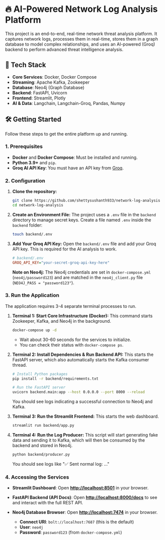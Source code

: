 # 🔥 AI-Powered Network Log Analysis Platform

This project is an end-to-end, real-time network threat analysis platform. It captures network logs, processes them in real-time, stores them in a graph database to model complex relationships, and uses an AI-powered (Groq) backend to perform advanced threat intelligence analysis.

## 🚀 Tech Stack

  * **Core Services**: Docker, Docker Compose
  * **Streaming**: Apache Kafka, Zookeeper
  * **Database**: Neo4j (Graph Database)
  * **Backend**: FastAPI, Uvicorn
  * **Frontend**: Streamlit, Plotly
  * **AI & Data**: Langchain, Langchain-Groq, Pandas, Numpy

## 🛠️ Getting Started

Follow these steps to get the entire platform up and running.

### 1\. Prerequisites

  * **Docker** and **Docker Compose**: Must be installed and running.
  * **Python 3.9+** and `pip`.
  * **Groq AI API Key**: You must have an API key from [Groq](https://groq.com/).

### 2\. Configuration

1.  **Clone the repository:**

    ```bash
    git clone https://github.com/shettysushanth933/network-log-analysis.git
    cd network-log-analysis
    ```

2.  **Create an Environment File:**
    The project uses a `.env` file in the `backend` directory to manage secret keys. Create a file named `.env` inside the `backend` folder:

    ```bash
    touch backend/.env
    ```

3.  **Add Your Groq API Key:**
    Open the `backend/.env` file and add your Groq API key. This is required for the AI analysis to work.

    ```ini
    # backend/.env
    GROQ_API_KEY="your-secret-groq-api-key-here"
    ```

    **Note on Neo4j:** The Neo4j credentials are set in `docker-compose.yml` (`neo4j/password123`) and are matched in the `neo4j_client.py` file (`NEO4J_PASS = "password123"`).

### 3\. Run the Application

The application requires 3-4 separate terminal processes to run.

1.  **Terminal 1: Start Core Infrastructure (Docker):**
    This command starts Zookeeper, Kafka, and Neo4j in the background.

    ```bash
    docker-compose up -d
    ```

      * Wait about 30-60 seconds for the services to initialize.
      * You can check their status with `docker-compose ps`.

2.  **Terminal 2: Install Dependencies & Run Backend API:**
    This starts the FastAPI server, which also automatically starts the Kafka consumer thread.

    ```bash
    # Install Python packages
    pip install -r backend/requirements.txt

    # Run the FastAPI server
    uvicorn backend.main:app --host 0.0.0.0 --port 8000 --reload
    ```

    You should see logs indicating a successful connection to Neo4j and Kafka.

3.  **Terminal 3: Run the Streamlit Frontend:**
    This starts the web dashboard.

    ```bash
    streamlit run backend/app.py
    ```

4.  **Terminal 4: Run the Log Producer:**
    This script will start generating fake data and sending it to Kafka, which will then be consumed by the backend and stored in Neo4j.

    ```bash
    python backend/producer.py
    ```

    You should see logs like "✅ Sent normal log: ..."

### 4\. Accessing the Services

  * **Streamlit Dashboard**:
    Open [**http://localhost:8501**](https://www.google.com/search?q=http://localhost:8501) in your browser.

  * **FastAPI Backend (API Docs)**:
    Open [**http://localhost:8000/docs**](https://www.google.com/search?q=http://localhost:8000/docs) to see and interact with the full REST API.

  * **Neo4j Database Browser**:
    Open [**http://localhost:7474**](https://www.google.com/search?q=http://localhost:7474) in your browser.

      * **Connect URI**: `bolt://localhost:7687` (this is the default)
      * **User**: `neo4j`
      * **Password**: `password123` (from `docker-compose.yml`)